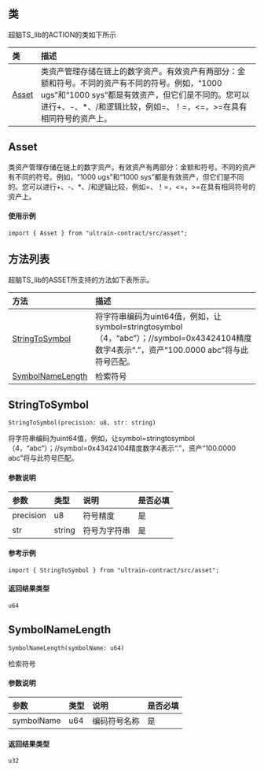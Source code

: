 ## 类
超脑TS_lib的ACTION的类如下所示

| 类                                                                                        | 描述                                                 |
| :------------------------------------------------------------------------------------------| :----------------------------------------------------|
| [Asset](docs-cn/contract/03-ts-asset#Asset)                          |类资产管理存储在链上的数字资产。有效资产有两部分：金额和符号。不同的资产有不同的符号。例如，“1000 ugs”和“1000 sys”都是有效资产，但它们是不同的。您可以进行+、-、*、/和逻辑比较，例如=、！=，<=，>=在具有相同符号的资产上。                             |

## Asset
类资产管理存储在链上的数字资产。有效资产有两部分：金额和符号。不同的资产有不同的符号。例如，“1000 ugs”和“1000 sys”都是有效资产，但它们是不同的。您可以进行+、-、*、/和逻辑比较，例如=、！=，<=，>=在具有相同符号的资产上。

#### 使用示例
```nodejs
import { Asset } from "ultrain-contract/src/asset";
```

## 方法列表
超脑TS_lib的ASSET所支持的方法如下表所示。

| 方法                                                                                        | 描述                                                 |
| :------------------------------------------------------------------------------------------| :----------------------------------------------------|
| [StringToSymbol](docs-cn/contract/03-ts-asset#StringToSymbol)                           |将字符串编码为uint64值，例如，让symbol=stringtosymbol（4，“abc”）；//symbol=0x43424104精度数字4表示“.”，资产“100.0000 abc”将与此符号匹配。                              |
| [SymbolNameLength](docs-cn/contract/03-ts-asset#SymbolNameLength)                           |检索符号                              |



## StringToSymbol
```
StringToSymbol(precision: u8, str: string)
```
将字符串编码为uint64值，例如，让symbol=stringtosymbol（4，“abc”）；//symbol=0x43424104精度数字4表示“.”，资产“100.0000 abc”将与此符号匹配。

#### 参数说明
|参数               |类型    |说明                            |是否必填|
| :----------------| :------| :-----------------------------|:-----|
|precision              |u8  |符号精度                     |是     |
|str              |string  |符号为字符串                     |是     |

#### 参考示例
```nodejs
import { StringToSymbol } from "ultrain-contract/src/asset";
```

#### 返回结果类型
`u64`


## SymbolNameLength
```
SymbolNameLength(symbolName: u64)
```
检索符号

#### 参数说明
|参数               |类型    |说明                            |是否必填|
| :----------------| :------| :-----------------------------|:-----|
|symbolName              |u64  |编码符号名称                     |是     |


#### 返回结果类型
`u32`